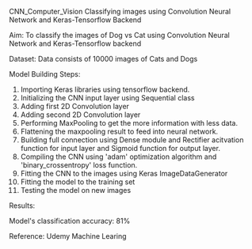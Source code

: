 CNN_Computer_Vision
Classifying images using Convolution Neural Network and Keras-Tensorflow Backend

Aim: To classify the images of Dog vs Cat using Convolution Neural Network and Keras-Tensorflow backend

Dataset: Data consists of 10000 images of Cats and Dogs

Model Building Steps:
1. Importing Keras libraries using tensorflow backend.
2. Initializing the CNN input layer using Sequential class
3. Adding first 2D Convolution layer
4. Adding second 2D Convolution layer
5. Performing MaxPooling to get the more information with less data.
6. Flattening the maxpooling result to feed into neural network.
7. Building full connection using Dense module and Rectifier acitvation function for input layer and Sigmoid function for output layer.
8. Compiling the CNN using 'adam' optimization algorithm and 'binary_crossentropy' loss function.
9. Fitting the CNN to the images using Keras ImageDataGenerator
10. Fitting the model to the training set
11. Testing the model on new images


Results:

Model's classification accuracy: 81%

Reference: Udemy Machine Learing

